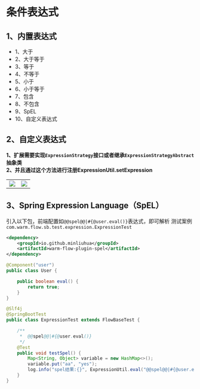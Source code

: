 # 条件表达式

## 1、内置表达式
- 1、大于
- 2、大于等于
- 3、等于
- 4、不等于
- 5、小于
- 6、小于等于
- 7、包含
- 8、不包含
- 9、SpEL
- 10、自定义表达式

## 2、自定义表达式

**1、扩展需要实现`ExpressionStrategy`接口或者继承`ExpressionStrategyAbstract`抽象类**  
**2、并且通过这个方法进行注册ExpressionUtil.setExpression**

<table>
    <tr>
        <td><img src="https://foruda.gitee.com/images/1703669588889979582/cbe952be_2218307.png"/></td>
        <td><img src="https://foruda.gitee.com/images/1703669685489610156/a8e6be49_2218307.png"/></td>
    </tr>
</table>

<style scoped>
td {
  width: 50%;
}
</style>

## 3、Spring Expression Language（SpEL）
引入以下包，前端配置如`@@spel@@|#{@user.eval()}`表达式，即可解析
测试案例`com.warm.flow.sb.test.expression.ExpressionTest`
```xml
<dependency>
    <groupId>io.github.minliuhua</groupId>
    <artifactId>warm-flow-plugin-spel</artifactId>
</dependency>
```

```java
@Component("user")
public class User {

    public boolean eval() {
        return true;
    }
}

@Slf4j
@SpringBootTest
public class ExpressionTest extends FlowBaseTest {

    /**
     *  @@spel@@|#{@user.eval()}
     */
    @Test
    public void testSpel() {
        Map<String, Object> variable = new HashMap<>();
        variable.put("aa", "yes");
        log.info("spel结果:{}", ExpressionUtil.eval("@@spel@@|#{@user.eval()}", null));
    }
}
```


